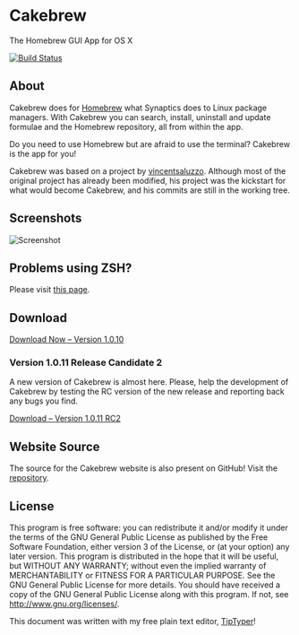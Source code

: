 # Cakebrew

The Homebrew GUI App for OS X

[![Build Status](https://travis-ci.org/brunophilipe/Cakebrew.svg?branch=master)](https://travis-ci.org/brunophilipe/Cakebrew)

## About

Cakebrew does for [Homebrew](http://brew.sh) what Synaptics does to Linux package managers. With Cakebrew you can search, install, uninstall and update formulae and the Homebrew repository, all from within the app.

Do you need to use Homebrew but are afraid to use the terminal? Cakebrew is the app for you!

Cakebrew was based on a project by [vincentsaluzzo](https://github.com/vincentsaluzzo/Homebrew-GUI). Although most of the original project has already been modified, his project was the kickstart for what would become Cakebrew, and his commits are still in the working tree.

## Screenshots

![Screenshot](https://github.com/sam0hack/Cakebrew/blob/master/Screenshots/app-bg.png?raw=true)

## Problems using ZSH?

Please visit [this page](https://github.com/brunophilipe/Cakebrew/wiki#using-zsh-shell).

## Download

[Download Now – Version 1.0.10](https://www.cakebrew.com)

### Version 1.0.11 Release Candidate 2

A new version of Cakebrew is almost here. Please, help the development of Cakebrew by testing the RC version of the new release and reporting back any bugs you find.

[Download – Version 1.0.11 RC2](https://cakebrew.com/files/cakebrew-1.0.11rc2.zip)

## Website Source

The source for the Cakebrew website is also present on GitHub! Visit the [repository](https://github.com/brunophilipe/Cakebrew-site/).

## License

This program is free software: you can redistribute it and/or modify
it under the terms of the GNU General Public License as published by
the Free Software Foundation, either version 3 of the License, or
(at your option) any later version.
This program is distributed in the hope that it will be useful,
but WITHOUT ANY WARRANTY; without even the implied warranty of
MERCHANTABILITY or FITNESS FOR A PARTICULAR PURPOSE.  See the
GNU General Public License for more details.
You should have received a copy of the GNU General Public License
along with this program.  If not, see [<http://www.gnu.org/licenses/>](http://www.gnu.org/licenses/).

This document was written with my free plain text editor, [TipTyper](https://brunophilipe.com/software/tiptyper)!
